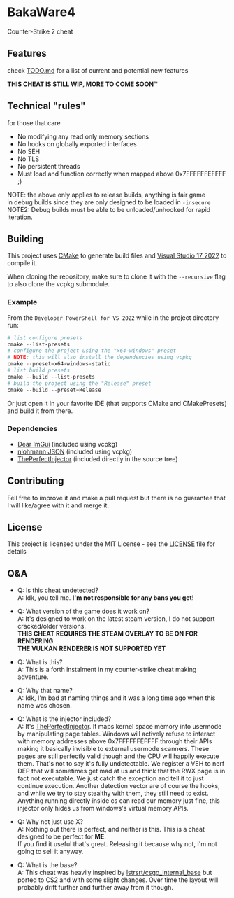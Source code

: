# BakaWare4

Counter-Strike 2 cheat

## Features

check [TODO.md](TODO.md) for a list of current and potential new features

**THIS CHEAT IS STILL WIP, MORE TO COME SOON:tm:**

## Technical "rules"

for those that care

- No modifying any read only memory sections
- No hooks on globally exported interfaces
- No SEH
- No TLS
- No persistent threads
- Must load and function correctly when mapped above 0x7FFFFFFEFFFF ;)

NOTE: the above only applies to release builds, anything is fair game  
in debug builds since they are only designed to be loaded in `-insecure`
NOTE2: Debug builds must be able to be unloaded/unhooked for rapid iteration.

## Building

This project uses [CMake](https://cmake.org/) to generate build files and [Visual Studio 17 2022](https://visualstudio.microsoft.com/) to compile it.

When cloning the repository, make sure to clone it with the `--recursive` flag to also clone the vcpkg submodule.

### Example
From the `Developer PowerShell for VS 2022` while in the project directory run:

```powershell
# list configure presets
cmake --list-presets
# configure the project using the "x64-windows" preset
# NOTE: this will also install the dependencies using vcpkg
cmake --preset=x64-windows-static
# list build presets
cmake --build --list-presets
# build the project using the "Release" preset
cmake --build --preset=Release
```

Or just open it in your favorite IDE (that supports CMake and CMakePresets) and build it from there.

### Dependencies

- [Dear ImGui](https://github.com/ocornut/imgui) (included using vcpkg)
- [nlohmann JSON](https://github.com/nlohmann/json) (included using vcpkg)
- [ThePerfectInjector](https://github.com/can1357/ThePerfectInjector) (included directly in the source tree)

## Contributing

Fell free to improve it and make a pull request but there is no
guarantee that I will like/agree with it and merge it.

## License

This project is licensed under the MIT License - see the [LICENSE](LICENSE) file for details

## Q&A

- Q: Is this cheat undetected?  
A: Idk, you tell me. **I'm not responsible for any bans you get!**

- Q: What version of the game does it work on?  
A: It's designed to work on the latest steam version, I do not support cracked/older versions.  
**THIS CHEAT REQUIRES THE STEAM OVERLAY TO BE ON FOR RENDERING**  
**THE VULKAN RENDERER IS NOT SUPPORTED YET**

- Q: What is this?  
A: This is a forth instalment in my counter-strike cheat making adventure.

- Q: Why that name?  
A: Idk, I'm bad at naming things and it was a long time ago when this name was chosen.

- Q: What is the injector included?  
A: It's [ThePerfectInjector](https://github.com/can1357/ThePerfectInjector). It maps kernel space memory into
usermode by manipulating page tables. Windows will actively refuse to interact with memory addresses above
0x7FFFFFFEFFFF through their APIs making it basically invisible to external usermode scanners. These pages
are still perfectly valid though and the CPU will happily execute them. That's not to say it's fully undetectable.
We register a VEH to nerf DEP that will sometimes get mad at us and think that the RWX page is in fact not executable.
We just catch the exception and tell it to just continue execution. Another detection vector are of course the hooks,
and while we try to stay stealthy with them, they still need to exist. Anything running directly inside cs can read
our memory just fine, this injector only hides us from windows's virtual memory APIs.

- Q: Why not just use X?  
A: Nothing out there is perfect, and neither is this. This is a cheat designed to be perfect for **ME**.  
If you find it useful that's great. Releasing it because why not, I'm not going to sell it anyway.

- Q: What is the base?  
A: This cheat was heavily inspired by [lstrsrt/csgo_internal_base](https://github.com/lstrsrt/csgo_internal_base) but
ported to CS2 and with some slight changes. Over time the layout will probably drift further and further away from it though.